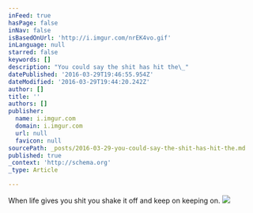 ```yaml
---
inFeed: true
hasPage: false
inNav: false
isBasedOnUrl: 'http://i.imgur.com/nrEK4vo.gif'
inLanguage: null
starred: false
keywords: []
description: "You could say the shit has hit the\_"
datePublished: '2016-03-29T19:46:55.954Z'
dateModified: '2016-03-29T19:44:20.242Z'
author: []
title: ''
authors: []
publisher:
  name: i.imgur.com
  domain: i.imgur.com
  url: null
  favicon: null
sourcePath: _posts/2016-03-29-you-could-say-the-shit-has-hit-the.md
published: true
_context: 'http://schema.org'
_type: Article

---
```

When life gives you shit you shake it off and keep on keeping on.
![](http://i.imgur.com/nrEK4vo.gif)